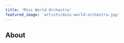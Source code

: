 ```yaml
---
title: 'Miss World Orchestra'
featured_image: 'artists/miss-world-orchestra.jpg'
---
```


## About


